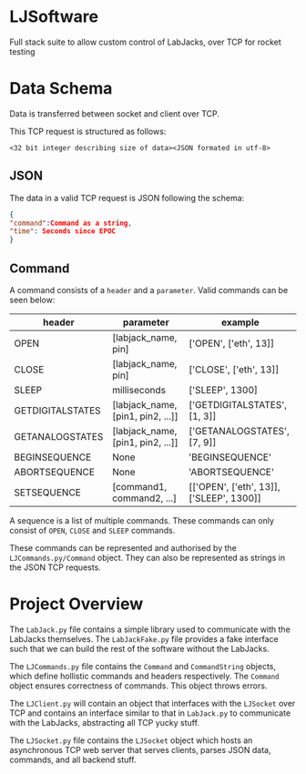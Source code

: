 # LJSoftware

Full stack suite to allow custom control of LabJacks, over TCP for rocket testing

# Data Schema

Data is transferred between socket and client over TCP.

This TCP request is structured as follows:

`<32 bit integer describing size of data><JSON formated in utf-8>`

## JSON

The data in a valid TCP request is JSON following the schema:

```json
{
"command":Command as a string,
"time": Seconds since EPOC
}
```

## Command

A command consists of a `header` and a `parameter`. Valid commands can be seen below:


| header | parameter | example |
| - | - | - |
| OPEN | [labjack_name, pin] | ['OPEN', ['eth', 13]] |
| CLOSE | [labjack_name, pin] | ['CLOSE', ['eth', 13]] |
| SLEEP | milliseconds | ['SLEEP', 1300] |
| GETDIGITALSTATES | [labjack_name, [pin1, pin2, ...]] | ['GETDIGITALSTATES', [1, 3]] |
| GETANALOGSTATES | [labjack_name, [pin1, pin2, ...]] | ['GETANALOGSTATES', [7, 9]] |
| BEGINSEQUENCE | None | 'BEGINSEQUENCE' |
| ABORTSEQUENCE | None | 'ABORTSEQUENCE' |
| SETSEQUENCE | [command1, command2, ...] | \[['OPEN', ['eth', 13]], ['SLEEP', 1300]] |

A sequence is a list of multiple commands. These commands can only consist of `OPEN`, `CLOSE` and `SLEEP` commands.

These commands can be represented and authorised by the `LJCommands.py/Command` object. They can also be represented as strings in the JSON TCP requests.

# Project Overview

The `LabJack.py` file contains a simple library used to communicate with the LabJacks themselves. The `LabJackFake.py` file provides a fake interface such that we can build the rest of the software without the LabJacks.


The `LJCommands.py` file contains the `Command` and `CommandString` objects, which define hollistic commands and headers respectively. The `Command` object ensures correctness of commands. This object throws errors.


The `LJClient.py` will contain an object that interfaces with the `LJSocket` over TCP and contains an interface similar to that in `LabJack.py` to communicate with the LabJacks, abstracting all TCP yucky stuff.


The `LJSocket.py` file contains the `LJSocket` object which hosts an asynchronous TCP web server that serves clients, parses JSON data, commands, and all backend stuff.

